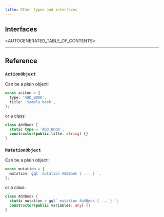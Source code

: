 ```yaml
---
title: Other types and interfaces
---
```


## Interfaces

<AUTOGENERATED_TABLE_OF_CONTENTS>

---

## Reference

### `ActionObject`

Can be a plain object:

```typescript
const aciton = {
  type: 'ADD_BOOK',
  title: 'Sample book',
};
```

or a class:

```typescript
class AddBook {
  static type = 'ADD_BOOK';
  constructor(public title: string) {}
}
```

### `MutationObject`

Can be a plain object:

```typescript
const mutation = {
  mutation: gql` mutation AddBook { ... } `,
};
```

or a class:

```typescript
class AddBook {
  static mutation = gql` mutation AddBook { ... } `;
  constructor(public variables: any) {}
}
```
